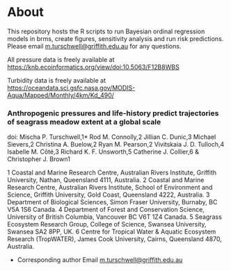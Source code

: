 # About
This repository hosts the R scripts to run Bayesian ordinal regression models in brms, create figures, sensitivity analysis and run risk predictions. Please email m.turschwell@griffith.edu.au for any questions.

All pressure data is freely available at https://knb.ecoinformatics.org/view/doi:10.5063/F12B8WBS

Turbidity data is freely available at https://oceandata.sci.gsfc.nasa.gov/MODIS-Aqua/Mapped/Monthly/4km/Kd_490/ 

### Anthropogenic pressures and life-history predict trajectories of seagrass meadow extent at a global scale
doi: 
Mischa P. Turschwell,1* Rod M. Connolly,2 Jillian C. Dunic,3 Michael Sievers,2 Christina A. Buelow,2 Ryan M. Pearson,2 Vivitskaia J. D. Tulloch,4 Isabelle M. Côté,3 Richard K. F. Unsworth,5 Catherine J. Collier,6 & Christopher J. Brown1 

1 Coastal and Marine Research Centre, Australian Rivers Institute, Griffith University, Nathan, Queensland 4111, Australia. 
2 Coastal and Marine Research Centre, Australian Rivers Institute, School of Environment and Science, Griffith University, Gold Coast, Queensland 4222, Australia.
3 Department of Biological Sciences, Simon Fraser University, Burnaby, BC V5A 1S6 Canada.
4 Department of Forest and Conservation Science, University of British Columbia, Vancouver BC V6T 1Z4 Canada.
5 Seagrass Ecosystem Research Group, College of Science, Swansea University, Swansea SA2 8PP, UK.
6 Centre for Tropical Water & Aquatic Ecosystem Research (TropWATER), James Cook University, Cairns, Queensland 4870, Australia.
* Corresponding author
Email m.turschwell@griffith.edu.au



